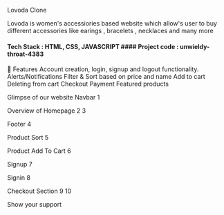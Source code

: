 Lovoda Clone

Lovoda is women's accessiories based website which allow's user to buy different accessories like earings , bracelets , necklaces and many more

#### Tech Stack : HTML, CSS, JAVASCRIPT #### Project code : unwieldy-throat-4383
🚀 Features
Account creation, login, signup and logout functionality.
Alerts/Notifications
Filter & Sort based on price and name
Add to cart
Deleting from cart
Checkout
Payment
Featured products

Glimpse of our website
Navbar
1

Overview of Homepage
2 3

Footer
4

Product Sort
5

Product Add To Cart
6

Signup
7

Signin
8

Checkout Section
9 10

Show your support
